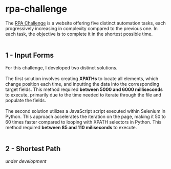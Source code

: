 # rpa-challenge

The [RPA Challenge](https://rpachallenge.com/) is a website offering five distinct automation tasks, each progressively increasing in complexity compared to the previous one.
In each task, the objective is to complete it in the shortest possible time.
<br>
<br>

## 1 - Input Forms
For this challenge, I developed two distinct solutions.
<br>
<br>
The first solution involves creating **XPATHs** to locate all elements, which change position each time, and inputting the data into the corresponding target fields.
This method required **between 5000 and 6000 milliseconds** to execute, primarily due to the time needed to iterate through the file and populate the fields.
<br>
<br>
The second solution utilizes a JavaScript script executed within Selenium in Python. This approach accelerates the iteration on the page, making it 50 to 60 times faster compared to looping with XPATH selectors in Python.
This method required **between 85 and 110 miliseconds** to execute.
<br>
<br>

## 2 - Shortest Path
*under development*
